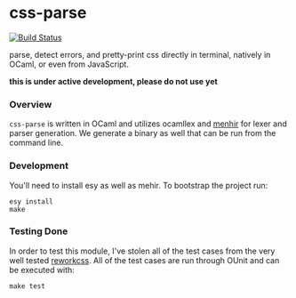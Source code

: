 # css-parse
[![Build Status](https://travis-ci.org/samouri/ocaml-css.svg?branch=master)](https://travis-ci.org/samouri/ocaml-css)

parse, detect errors, and pretty-print css directly in terminal, natively in OCaml, or even from JavaScript.

**this is under active development, please do not use yet**

### Overview

`css-parse` is written in OCaml and utilizes ocamllex and [menhir](http://gallium.inria.fr/~fpottier/menhir/manual.html) for lexer and parser generation.
We generate a binary as well that can be run from the command line.

### Development

You'll need to install esy as well as mehir.
To bootstrap the project run:
```
esy install
make
```

### Testing Done

In order to test this module, I've stolen all of the test cases from the very well tested [reworkcss](https://github.com/reworkcss/css).
All of the test cases are run through OUnit and can be executed with:

```
make test
```
